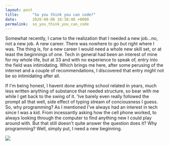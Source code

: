 ```yaml
---
layout: post
title:      "So you think you can code?"
date:       2020-08-08 18:38:40 +0000
permalink:  so_you_think_you_can_code
---
```




  Somewhat recently, I came to the realization that I needed a new job...no, not a new job. A new career. There was nowhere to go but right where I was. The thing is, for a new career I would need a whole new skill set, or at least the beginnings of one. Tech in general had been an interest of mine for my whole life, but at 33 and with no experience to speak of, entry into the field was intimidating. Which brings me here, after some perusing of the internet and a couple of recommendations, I discovered that entry might not be so intimidating after all.
			 
			 
If I'm being honest, I havent done anything school related in years, much less written anything of substance that needed structure, so bear with me while I get back to the swing of it. 'Ive barely even really followed the prompt all that well, side effect of typing stream of conciousness I guess. So, why programming? As I mentioned I've always had an interest in tech since I was a kid. From incessantly asking how the cell phone worked, to always looking through the computer to find anything new I could play around with. But that still doesn't quite answer the question does it? Why programming? Well, simply put, I need a new beginning.

![](https://www.google.com/url?sa=i&url=https%3A%2F%2Fquotesgram.com%2Fjeremy-clarkson-quotes-stig%2F&psig=AOvVaw2trfxBNM_fcmxoFi2Y9NHH&ust=1596993412364000&source=images&cd=vfe&ved=0CAIQjRxqFwoTCKiEt6aOjOsCFQAAAAAdAAAAABAQ)
